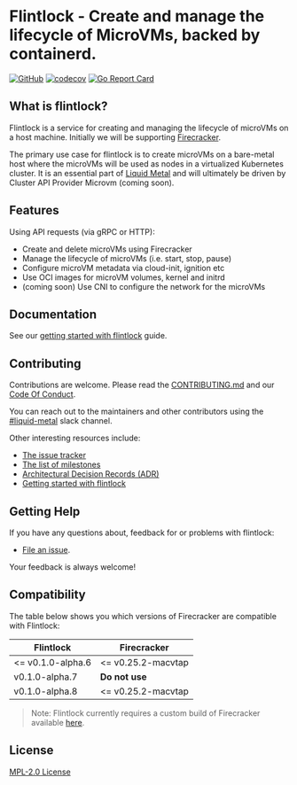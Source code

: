 
# Flintlock - Create and manage the lifecycle of MicroVMs, backed by containerd.

[![GitHub](https://img.shields.io/github/license/weaveworks/flintlock)](https://img.shields.io/github/license/weaveworks/flintlock)
[![codecov](https://codecov.io/gh/weaveworks/flintlock/branch/main/graph/badge.svg?token=ZNPNRDI8Z0)](https://codecov.io/gh/weaveworks/flintlock)
[![Go Report Card](https://goreportcard.com/badge/github.com/weaveworks/flintlock)](https://goreportcard.com/report/github.com/weaveworks/flintlock)

## What is flintlock?

Flintlock is a service for creating and managing the lifecycle of microVMs on a host machine. Initially we will be supporting [Firecracker](https://firecracker-microvm.github.io/).

The primary use case for flintlock is to create microVMs on a bare-metal host where the microVMs will be used as nodes in a virtualized Kubernetes cluster. It is an essential part of [Liquid Metal](https://www.weave.works/blog/multi-cluster-kubernetes-on-microvms-for-bare-metal) and will ultimately be driven by Cluster API Provider Microvm (coming soon).

## Features

Using API requests (via gRPC or HTTP):

- Create and delete microVMs using Firecracker
- Manage the lifecycle of microVMs (i.e. start, stop, pause)
- Configure microVM metadata via cloud-init, ignition etc
- Use OCI images for microVM volumes, kernel and initrd
- (coming soon) Use CNI to configure the network for the microVMs

## Documentation

See our [getting started with flintlock][quickstart] guide.

## Contributing

Contributions are welcome. Please read the [CONTRIBUTING.md][contrib] and our [Code Of Conduct][coc]. 

You can reach out to the maintainers and other contributors using the [#liquid-metal](https://weave-community.slack.com/archives/C02KARWGR7S) slack channel.

Other interesting resources include:

- [The issue tracker][issues]
- [The list of milestones][milestones]
- [Architectural Decision Records (ADR)][adr]
- [Getting started with flintlock][quickstart]

## Getting Help

If you have any questions about, feedback for or problems with flintlock:

- [File an issue](CONTRIBUTING.md#opening-issues).

Your feedback is always welcome!

## Compatibility

The table below shows you which versions of Firecracker are compatible with Flintlock:

| Flintlock         | Firecracker        |
| ----------------- | ------------------ |
| <= v0.1.0-alpha.6 | <= v0.25.2-macvtap |
|    v0.1.0-alpha.7 | **Do not use**     |
|    v0.1.0-alpha.8 | <= v0.25.2-macvtap |

> Note: Flintlock currently requires a custom build of Firecracker available [here](https://github.com/weaveworks/firecracker/releases).
## License

[MPL-2.0 License][license]

[quickstart]: ./docs/quick-start.md
[contrib]: ./CONTRIBUTING.md
[coc]: ./CODE_OF_CONDUCT.md
[issues]: https://github.com/weaveworks/flintlock/issues
[milestones]: https://github.com/weaveworks/flintlock/milestones
[adr]: ./docs/adr
[license]: ./LICENSE

